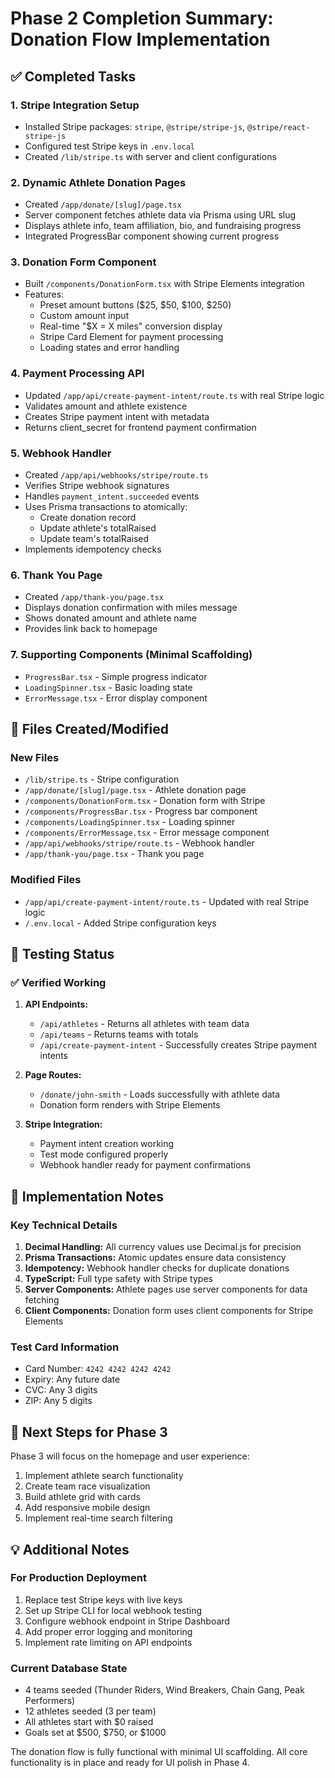 # Phase 2 Completion Summary: Donation Flow Implementation

## ✅ Completed Tasks

### 1. **Stripe Integration Setup**

- Installed Stripe packages: `stripe`, `@stripe/stripe-js`, `@stripe/react-stripe-js`
- Configured test Stripe keys in `.env.local`
- Created `/lib/stripe.ts` with server and client configurations

### 2. **Dynamic Athlete Donation Pages**

- Created `/app/donate/[slug]/page.tsx`
- Server component fetches athlete data via Prisma using URL slug
- Displays athlete info, team affiliation, bio, and fundraising progress
- Integrated ProgressBar component showing current progress

### 3. **Donation Form Component**

- Built `/components/DonationForm.tsx` with Stripe Elements integration
- Features:
  - Preset amount buttons ($25, $50, $100, $250)
  - Custom amount input
  - Real-time "$X = X miles" conversion display
  - Stripe Card Element for payment processing
  - Loading states and error handling

### 4. **Payment Processing API**

- Updated `/app/api/create-payment-intent/route.ts` with real Stripe logic
- Validates amount and athlete existence
- Creates Stripe payment intent with metadata
- Returns client_secret for frontend payment confirmation

### 5. **Webhook Handler**

- Created `/app/api/webhooks/stripe/route.ts`
- Verifies Stripe webhook signatures
- Handles `payment_intent.succeeded` events
- Uses Prisma transactions to atomically:
  - Create donation record
  - Update athlete's totalRaised
  - Update team's totalRaised
- Implements idempotency checks

### 6. **Thank You Page**

- Created `/app/thank-you/page.tsx`
- Displays donation confirmation with miles message
- Shows donated amount and athlete name
- Provides link back to homepage

### 7. **Supporting Components (Minimal Scaffolding)**

- `ProgressBar.tsx` - Simple progress indicator
- `LoadingSpinner.tsx` - Basic loading state
- `ErrorMessage.tsx` - Error display component

## 📁 Files Created/Modified

### New Files

- `/lib/stripe.ts` - Stripe configuration
- `/app/donate/[slug]/page.tsx` - Athlete donation page
- `/components/DonationForm.tsx` - Donation form with Stripe
- `/components/ProgressBar.tsx` - Progress bar component
- `/components/LoadingSpinner.tsx` - Loading spinner
- `/components/ErrorMessage.tsx` - Error message component
- `/app/api/webhooks/stripe/route.ts` - Webhook handler
- `/app/thank-you/page.tsx` - Thank you page

### Modified Files

- `/app/api/create-payment-intent/route.ts` - Updated with real Stripe logic
- `/.env.local` - Added Stripe configuration keys

## 🧪 Testing Status

### ✅ Verified Working

1. **API Endpoints:**
   - `/api/athletes` - Returns all athletes with team data
   - `/api/teams` - Returns teams with totals
   - `/api/create-payment-intent` - Successfully creates Stripe payment intents

2. **Page Routes:**
   - `/donate/john-smith` - Loads successfully with athlete data
   - Donation form renders with Stripe Elements

3. **Stripe Integration:**
   - Payment intent creation working
   - Test mode configured properly
   - Webhook handler ready for payment confirmations

## 📝 Implementation Notes

### Key Technical Details

1. **Decimal Handling:** All currency values use Decimal.js for precision
2. **Prisma Transactions:** Atomic updates ensure data consistency
3. **Idempotency:** Webhook handler checks for duplicate donations
4. **TypeScript:** Full type safety with Stripe types
5. **Server Components:** Athlete pages use server components for data fetching
6. **Client Components:** Donation form uses client components for Stripe Elements

### Test Card Information

- Card Number: `4242 4242 4242 4242`
- Expiry: Any future date
- CVC: Any 3 digits
- ZIP: Any 5 digits

## 🚀 Next Steps for Phase 3

Phase 3 will focus on the homepage and user experience:

1. Implement athlete search functionality
2. Create team race visualization
3. Build athlete grid with cards
4. Add responsive mobile design
5. Implement real-time search filtering

## 💡 Additional Notes

### For Production Deployment

1. Replace test Stripe keys with live keys
2. Set up Stripe CLI for local webhook testing
3. Configure webhook endpoint in Stripe Dashboard
4. Add proper error logging and monitoring
5. Implement rate limiting on API endpoints

### Current Database State

- 4 teams seeded (Thunder Riders, Wind Breakers, Chain Gang, Peak Performers)
- 12 athletes seeded (3 per team)
- All athletes start with $0 raised
- Goals set at $500, $750, or $1000

The donation flow is fully functional with minimal UI scaffolding. All core functionality is in place and ready for UI polish in Phase 4.
